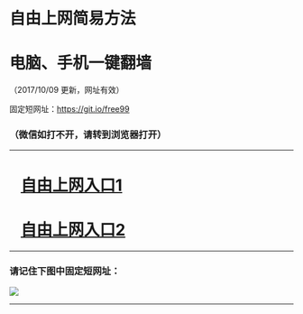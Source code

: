 ﻿# 自由上网简易方法

# 电脑、手机一键翻墙

（2017/10/09 更新，网址有效）

固定短网址：https://git.io/free99

### （微信如打不开，请转到浏览器打开）


***





# &nbsp;&nbsp; <a href="http://ft1474616167.fwq-tz-1001.info/fwqtz01.html?t=100900116836 " target="_blank">自由上网入口1</a>
# &nbsp;&nbsp; <a href="http://ft141357308.fwq-tz-1002.info/fwqtz02.html?t=100900121238 " target="_blank">自由上网入口2</a>
***

### 请记住下图中固定短网址：

<img src="https://s3-us-west-2.amazonaws.com/fwq-1001/yjfq-20170905okok.png" /> 


***

